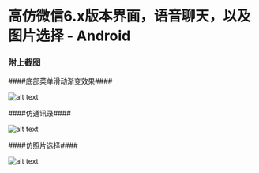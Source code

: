# 高仿微信6.x版本界面，语音聊天，以及图片选择 - Android #
### 附上截图 ###  


####底部菜单滑动渐变效果####

![alt text](https://github.com/XinYang5120/WeiXin_Follow/blob/master/images/device-2016-07-13-142202.png)

####仿通讯录####

![alt text](https://github.com/XinYang5120/WeiXin_Follow/blob/master/images/device-2016-07-13-142308.png)

####仿照片选择####

![alt text](https://github.com/XinYang5120/WeiXin_Follow/blob/master/images/device-2016-07-13-142335.png)
 
 
